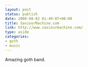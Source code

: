 ```yaml
---
layout: post
status: publish
date: 2008-08-02 01:49:07+00:00
title: SaviourMachine.com
link: http://www.saviourmachine.com/
type: aside
categories:
- goth
- music
---
```


Amazing goth band.
